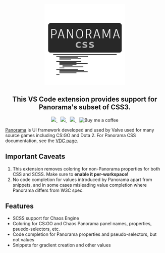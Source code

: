 <div align="center">
  <img src="icon.png" alt="" />
</div>

<h2 align="center">This VS Code extension provides support for Panorama's subset of CSS3.</h2>

<p align="center">
  <a href="https://marketplace.visualstudio.com/items?itemName=braemie.panorama-css">
    <img src="https://vsmarketplacebadges.dev/version-short/braemie.panorama-css.svg" style="display: inline-block" />
  </a>

  <a href="https://marketplace.visualstudio.com/items?itemName=braemie.panorama-css" style="margin-left:10px">
    <img src="https://vsmarketplacebadges.dev/installs/braemie.panorama-css.svg" style="display: inline-block" />
  </a>

  <a href="https://gitlicense.com/license/braem/vscode-panorama-css" style="margin-left:10px">
    <img src="https://gitlicense.com/badge/braem/vscode-panorama-css" style="display: inline-block" />
  </a>

  <a href="https://www.buymeacoffee.com/brae" title="Buy me a coffee" style="margin-left:10px">
    <img src="https://img.shields.io/badge/Buy%20me%20a%20coffee-gray?logo=buy-me-a-coffee&style=flat" alt="Buy me a coffee" style="display: inline-block" />
  </a>
</p>

[Panorama](https://developer.valvesoftware.com/wiki/Panorama) is UI framework developed and used by Valve used for many source games including CS:GO and Dota 2. For Panorama CSS documentation, see the [VDC page](https://developer.valvesoftware.com/wiki/CSGO_Panorama_CSS_Properties).

## Important Caveats

1. This extension removes coloring for non-Panorama properties for both CSS and SCSS. Make sure to **enable it per-workspace!**
2. No code completion for values introduced by Panorama apart from snippets, and in some cases misleading value completion where Panorama differs from W3C spec.

## Features

- SCSS support for Chaos Engine
- Coloring for CS:GO and Chaos Panorama panel names, properties, psuedo-selectors, etc.
- Code completion for Panorama properties and pseudo-selectors, but not values
- Snippets for gradient creation and other values
